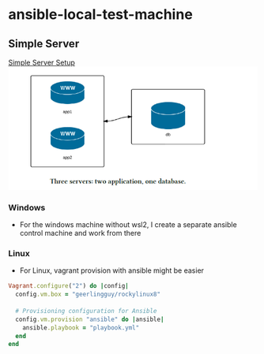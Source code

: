 # ansible-local-test-machine

## Simple Server

[Simple Server Setup](./server/Vagrantfile)
![Simple Server](./server/simple_server.png)

### Windows

- For the windows machine without wsl2, I create a separate ansible control machine and work from there

### Linux

- For Linux, vagrant provision with ansible might be easier

```ruby
Vagrant.configure("2") do |config|
  config.vm.box = "geerlingguy/rockylinux8"

  # Provisioning configuration for Ansible
  config.vm.provision "ansible" do |ansible|
    ansible.playbook = "playbook.yml"
  end
end
```

